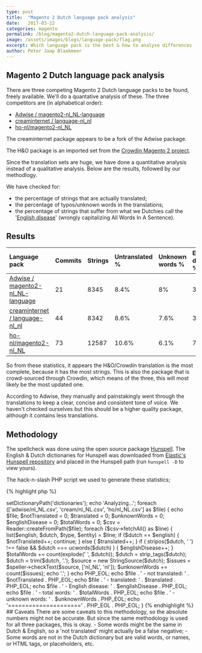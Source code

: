 ```yaml
---
type: post
title:  "Magento 2 Dutch language pack analysis"
date:   2017-03-22
categories: magento
permalink: /blog/magento2-dutch-language-pack-analysis/
image: /assets/images/blogs/language-pack/flag.png
excerpt: Which language pack is the best & how to analyse differences
author: Peter Jaap Blaakmeer
---
```

## Magento 2 Dutch language pack analysis

There are three competing Magento 2 Dutch language packs to be found, freely available. We'll do a quantative analysis of these. The three competitors are (in alphabetical order):
 - [Adwise / magento2-nl_NL-language](https://github.com/Adwise/magento2-nl_NL-language)
 - [creaminternet / language-nl_nl](https://bitbucket.org/creaminternet/language-nl_nl)
 - [ho-nl/magento2-nl_NL](https://github.com/ho-nl/magento2-nl_NL)

The creaminternet package appears to be a fork of the Adwise package.

The H&O package is an imported set from the [Crowdin Magento 2 project](https://crowdin.com/project/magento-2/nl).

Since the translation sets are huge, we have done a quantitative analysis instead of a qualitative analysis. Below are the results, followed by our methodlogy.

We have checked for:
 - the percentage of strings that are actually translated;
 - the percentage of typos/unknown words in the translations;
 - the percentage of strings that suffer from what we Dutchies call the '[English disease](https://nl.wikipedia.org/wiki/Engelse_ziekte_(taal))' (wrongly capitalizing All Words In A Sentence).

## Results

| Language pack | Commits | Strings | Untranslated % | Unknown words % | English disease % |
|:---|:---|:---|:---|:---|:---|
| [Adwise / magento2-nl_NL-language](https://github.com/Adwise/magento2-nl_NL-language) | 21 | 8345 | 8.4% | 8% | 3.4% |
| [creaminternet / language-nl_nl](https://bitbucket.org/creaminternet/language-nl_nl) | 44 | 8342 | 8.6% | 7.6% | 3.7% |
| [ho-nl/magento2-nl_NL](https://github.com/ho-nl/magento2-nl_NL) | 73 | 12587 | 10.6% | 6.1% | 7.8% |

So from these statistics, it appears the H&O/Crowdin translation is the most complete, because it has the most strings. This is also the package that is crowd-sourced through Crowdin, which means of the three, this will most likely be the most updated one.

According to Adwise, they manually and painstakingly went through the translations to keep a clear, concise and consistent tone of voice. We haven't checked ourselves but this should be a higher quality package, although it contains less translations.

## Methodology

The spellcheck was done using the open source package [Hunspell](https://github.com/hunspell/hunspell). The English & Dutch dictionaries for Hunspell was downloaded from [Elastic's Hunspell repository](https://github.com/elastic/hunspell) and placed in the Hunspell path (run `hunspell -D` to view yours).

The hack-n-slash PHP script we used to generate these statistics;

{% highlight php %}
<?php

require_once 'vendor/autoload.php';

use League\Csv\Reader; // composer require league/csv
use Mekras\Speller\Hunspell\Hunspell; // composer require mekras/php-speller
use Mekras\Speller\Source\StringSource;

// Hunspell on Mac installed through brew install hunspell
$speller = new Hunspell();
$speller->setDictionaryPath('dictionaries');

echo 'Analyzing...';

foreach (['adwise/nl_NL.csv', 'cream/nl_NL.csv', 'ho/nl_NL.csv'] as $file) {
    echo $file;
    $notTranslated = 0;
    $translated = 0;
    $unknownWords = 0;
    $englishDisease = 0;
    $totalWords = 0;

    $csv = Reader::createFromPath($file);
    foreach ($csv->fetchAll() as $line) {
        list($english, $dutch, $type, $entity) = $line;

        if ($dutch == $english) {
            $notTranslated++;
            continue;
        } else {
            $translated++;
        }

        if (
            stripos($dutch, ' ') !== false
            && $dutch === ucwords($dutch)
        ) {
            $englishDisease++;
        }

        $totalWords += count(explode(' ', $dutch));

        $dutch = strip_tags($dutch);
        $dutch = trim($dutch, '.');
        $source = new StringSource($dutch);
        $issues = $speller->checkText($source, ['nl_NL', 'nl']);

        $unknownWords += count($issues);

        echo '.';
    }

    echo PHP_EOL;
    echo $file . ' - not translated: ' . $notTranslated . PHP_EOL;
    echo $file . ' - translated: ' . $translated . PHP_EOL;
    echo $file . ' - English disease: ' . $englishDisease . PHP_EOL;
    echo $file . ' - total words: ' . $totalWords . PHP_EOL;
    echo $file . ' - unknown words: ' . $unknownWords . PHP_EOL;
    echo '=====================' . PHP_EOL . PHP_EOL;

}
{% endhighlight %}

## Caveats

There are some caveats to this methodology, so the absolute numbers might not be accurate. But since the same methodology is used for all three packages, this is okay.

 - Some words might be the same in Dutch & English, so a 'not translated' might actually be a false negative;
 - Some words are not in the Dutch dictionary but are valid words, or names, or HTML tags, or placeholders, etc.